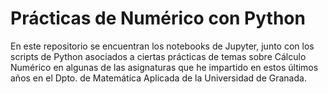 # Prácticas de Numérico con Python

En este repositorio se encuentran los notebooks de Jupyter, 
junto con los scripts de Python asociados a ciertas prácticas 
de temas sobre Cálculo Numérico en algunas de las asignaturas 
que he impartido en estos últimos años en el Dpto. de Matemática Aplicada
de la Universidad de Granada.
